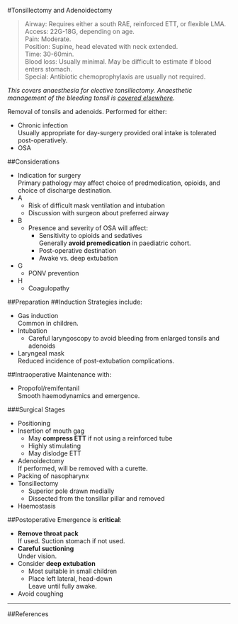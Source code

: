#Tonsillectomy and Adenoidectomy

>Airway: Requires either a south RAE, reinforced ETT, or flexible LMA. <br>
>Access: 22G-18G, depending on  age.<br>
>Pain: Moderate. <br>
>Position: Supine, head elevated with neck extended. <br>
>Time: 30-60min. <br>
>Blood loss: Usually minimal. May be difficult to estimate if blood enters stomach.<br>
>Special: Antibiotic chemoprophylaxis are usually not required. <br>

*This covers anaesthesia for elective tonsillectomy. Anaesthetic management of the bleeding tonsil is [covered elsewhere](/anaesthesia/ent/bleeding-tonsil.md).*


Removal of tonsils and adenoids. Performed for either:
* Chronic infection  
Usually appropriate for day-surgery provided oral intake is tolerated post-operatively.
* OSA

##Considerations
* Indication for surgery  
Primary pathology may affect choice of predmedication, opioids, and choice of discharge destination.
* A
	* Risk of difficult mask ventilation and intubation
	* Discussion with surgeon about preferred airway
* B
	* Presence and severity of OSA will affect:
		* Sensitivity to opioids and sedatives  
		Generally **avoid premedication** in paediatric cohort.
		* Post-operative destination  
		* Awake vs. deep extubation
* G
	* PONV prevention
* H
	* Coagulopathy

##Preparation
##Induction
Strategies include:
* Gas induction  
Common in children.
* Intubation
	* Careful laryngoscopy to avoid bleeding from enlarged tonsils and adenoids
* Laryngeal mask  
Reduced incidence of post-extubation complications.

##Intraoperative
Maintenance with:
* Propofol/remifentanil  
Smooth haemodynamics and emergence.

###Surgical Stages
* Positioning
* Insertion of mouth gag  
	* May **compress ETT** if not using a reinforced tube
	* Highly stimulating
	* May dislodge ETT
* Adenoidectomy  
If performed, will be removed with a curette.
* Packing of nasopharynx
* Tonsillectomy
	* Superior pole drawn medially
	* Dissected from the tonsillar pillar and removed
* Haemostasis  


##Postoperative
Emergence is **critical**:
* **Remove throat pack**  
If used. Suction stomach if not used.
* **Careful suctioning**  
Under vision.
* Consider **deep extubation**
	* Most suitable in small children
	* Place left lateral, head-down  
	Leave until fully awake.
* Avoid coughing

---
##References
